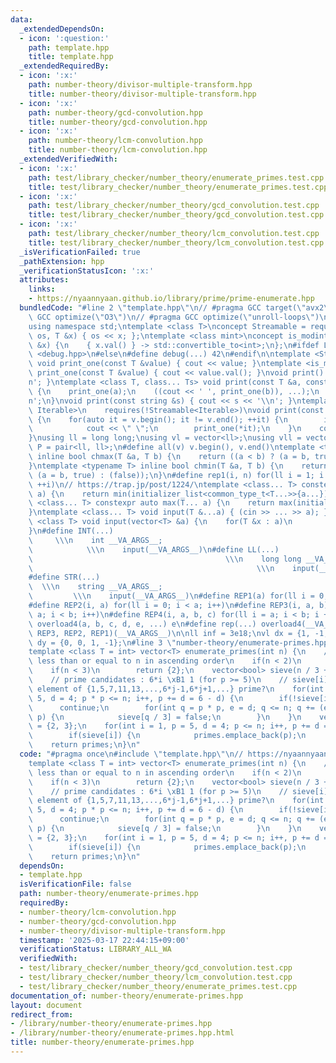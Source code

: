 ```yaml
---
data:
  _extendedDependsOn:
  - icon: ':question:'
    path: template.hpp
    title: template.hpp
  _extendedRequiredBy:
  - icon: ':x:'
    path: number-theory/divisor-multiple-transform.hpp
    title: number-theory/divisor-multiple-transform.hpp
  - icon: ':x:'
    path: number-theory/gcd-convolution.hpp
    title: number-theory/gcd-convolution.hpp
  - icon: ':x:'
    path: number-theory/lcm-convolution.hpp
    title: number-theory/lcm-convolution.hpp
  _extendedVerifiedWith:
  - icon: ':x:'
    path: test/library_checker/number_theory/enumerate_primes.test.cpp
    title: test/library_checker/number_theory/enumerate_primes.test.cpp
  - icon: ':x:'
    path: test/library_checker/number_theory/gcd_convolution.test.cpp
    title: test/library_checker/number_theory/gcd_convolution.test.cpp
  - icon: ':x:'
    path: test/library_checker/number_theory/lcm_convolution.test.cpp
    title: test/library_checker/number_theory/lcm_convolution.test.cpp
  _isVerificationFailed: true
  _pathExtension: hpp
  _verificationStatusIcon: ':x:'
  attributes:
    links:
    - https://nyaannyaan.github.io/library/prime/prime-enumerate.hpp
  bundledCode: "#line 2 \"template.hpp\"\n// #pragma GCC target(\"avx2\")\n// #pragma\
    \ GCC optimize(\"O3\")\n// #pragma GCC optimize(\"unroll-loops\")\n#include <bits/stdc++.h>\n\
    using namespace std;\ntemplate <class T>\nconcept Streamable = requires(ostream\
    \ os, T &x) { os << x; };\ntemplate <class mint>\nconcept is_modint = requires(mint\
    \ &x) {\n    { x.val() } -> std::convertible_to<int>;\n};\n#ifdef LOCAL\n#include\
    \ <debug.hpp>\n#else\n#define debug(...) 42\n#endif\n\ntemplate <Streamable T>\
    \ void print_one(const T &value) { cout << value; }\ntemplate <is_modint T> void\
    \ print_one(const T &value) { cout << value.val(); }\nvoid print() { cout << '\\\
    n'; }\ntemplate <class T, class... Ts> void print(const T &a, const Ts &...b)\
    \ {\n    print_one(a);\n    ((cout << ' ', print_one(b)), ...);\n    cout << '\\\
    n';\n}\nvoid print(const string &s) { cout << s << '\\n'; }\ntemplate <ranges::range\
    \ Iterable>\n    requires(!Streamable<Iterable>)\nvoid print(const Iterable &v)\
    \ {\n    for(auto it = v.begin(); it != v.end(); ++it) {\n        if(it != v.begin())\n\
    \            cout << \" \";\n        print_one(*it);\n    }\n    cout << '\\n';\n\
    }\nusing ll = long long;\nusing vl = vector<ll>;\nusing vll = vector<vl>;\nusing\
    \ P = pair<ll, ll>;\n#define all(v) v.begin(), v.end()\ntemplate <typename T>\
    \ inline bool chmax(T &a, T b) {\n    return ((a < b) ? (a = b, true) : (false));\n\
    }\ntemplate <typename T> inline bool chmin(T &a, T b) {\n    return ((a > b) ?\
    \ (a = b, true) : (false));\n}\n#define rep1(i, n) for(ll i = 1; i <= ((ll)n);\
    \ ++i)\n// https://trap.jp/post/1224/\ntemplate <class... T> constexpr auto min(T...\
    \ a) {\n    return min(initializer_list<common_type_t<T...>>{a...});\n}\ntemplate\
    \ <class... T> constexpr auto max(T... a) {\n    return max(initializer_list<common_type_t<T...>>{a...});\n\
    }\ntemplate <class... T> void input(T &...a) { (cin >> ... >> a); }\ntemplate\
    \ <class T> void input(vector<T> &a) {\n    for(T &x : a)\n        cin >> x;\n\
    }\n#define INT(...)                                                          \
    \     \\\n    int __VA_ARGS__;                                               \
    \            \\\n    input(__VA_ARGS__)\n#define LL(...)                     \
    \                                           \\\n    long long __VA_ARGS__;   \
    \                                                  \\\n    input(__VA_ARGS__)\n\
    #define STR(...)                                                             \
    \  \\\n    string __VA_ARGS__;                                               \
    \         \\\n    input(__VA_ARGS__)\n#define REP1(a) for(ll i = 0; i < a; i++)\n\
    #define REP2(i, a) for(ll i = 0; i < a; i++)\n#define REP3(i, a, b) for(ll i =\
    \ a; i < b; i++)\n#define REP4(i, a, b, c) for(ll i = a; i < b; i += c)\n#define\
    \ overload4(a, b, c, d, e, ...) e\n#define rep(...) overload4(__VA_ARGS__, REP4,\
    \ REP3, REP2, REP1)(__VA_ARGS__)\n\nll inf = 3e18;\nvl dx = {1, -1, 0, 0};\nvl\
    \ dy = {0, 0, 1, -1};\n#line 3 \"number-theory/enumerate-primes.hpp\"\n// https://nyaannyaan.github.io/library/prime/prime-enumerate.hpp\n\
    template <class T = int> vector<T> enumerate_primes(int n) {\n    // Returns primes\
    \ less than or equal to n in ascending order\n    if(n < 2)\n        return {};\n\
    \    if(n < 3)\n        return {2};\n    vector<bool> sieve(n / 3 + 1, true);\n\
    \    // prime candidates : 6*i \xB1 1 (for p >= 5)\n    // sieve[i] : is i-th\
    \ element of {1,5,7,11,13,...,6*j-1,6*j+1,...} prime?\n    for(int i = 1, p =\
    \ 5, d = 4; p * p <= n; i++, p += d = 6 - d) {\n        if(!sieve[i])\n      \
    \      continue;\n        for(int q = p * p, e = d; q <= n; q += (e = 6 - e) *\
    \ p) {\n            sieve[q / 3] = false;\n        }\n    }\n    vector<T> primes\
    \ = {2, 3};\n    for(int i = 1, p = 5, d = 4; p <= n; i++, p += d = 6 - d) {\n\
    \        if(sieve[i]) {\n            primes.emplace_back(p);\n        }\n    }\n\
    \    return primes;\n}\n"
  code: "#pragma once\n#include \"template.hpp\"\n// https://nyaannyaan.github.io/library/prime/prime-enumerate.hpp\n\
    template <class T = int> vector<T> enumerate_primes(int n) {\n    // Returns primes\
    \ less than or equal to n in ascending order\n    if(n < 2)\n        return {};\n\
    \    if(n < 3)\n        return {2};\n    vector<bool> sieve(n / 3 + 1, true);\n\
    \    // prime candidates : 6*i \xB1 1 (for p >= 5)\n    // sieve[i] : is i-th\
    \ element of {1,5,7,11,13,...,6*j-1,6*j+1,...} prime?\n    for(int i = 1, p =\
    \ 5, d = 4; p * p <= n; i++, p += d = 6 - d) {\n        if(!sieve[i])\n      \
    \      continue;\n        for(int q = p * p, e = d; q <= n; q += (e = 6 - e) *\
    \ p) {\n            sieve[q / 3] = false;\n        }\n    }\n    vector<T> primes\
    \ = {2, 3};\n    for(int i = 1, p = 5, d = 4; p <= n; i++, p += d = 6 - d) {\n\
    \        if(sieve[i]) {\n            primes.emplace_back(p);\n        }\n    }\n\
    \    return primes;\n}\n"
  dependsOn:
  - template.hpp
  isVerificationFile: false
  path: number-theory/enumerate-primes.hpp
  requiredBy:
  - number-theory/lcm-convolution.hpp
  - number-theory/gcd-convolution.hpp
  - number-theory/divisor-multiple-transform.hpp
  timestamp: '2025-03-17 22:44:15+09:00'
  verificationStatus: LIBRARY_ALL_WA
  verifiedWith:
  - test/library_checker/number_theory/gcd_convolution.test.cpp
  - test/library_checker/number_theory/lcm_convolution.test.cpp
  - test/library_checker/number_theory/enumerate_primes.test.cpp
documentation_of: number-theory/enumerate-primes.hpp
layout: document
redirect_from:
- /library/number-theory/enumerate-primes.hpp
- /library/number-theory/enumerate-primes.hpp.html
title: number-theory/enumerate-primes.hpp
---
```

